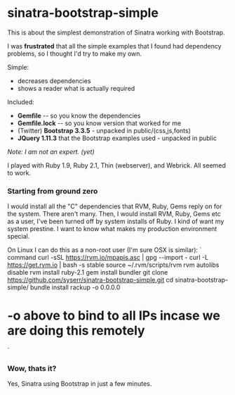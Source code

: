 # sinatra-bootstrap-simple

This is about the simplest demonstration of Sinatra working with Bootstrap.

I was **frustrated** that all the simple examples that I found had dependency problems, so I thought I'd try to make my own.

Simple:
* decreases dependencies
* shows a reader what is actually required

Included:
* **Gemfile** -- so you know the dependencies
* **Gemfile.lock** -- so you know version that worked for me
* (Twitter) **Bootstrap 3.3.5** - unpacked in public/(css,js,fonts)
* **JQuery 1.11.3** that the Bootstrap examples used - unpacked in public

_Note: I am not an expert. (yet)_

I played with Ruby 1.9, Ruby 2.1, Thin (webserver), and Webrick.  All seemed to work.

### Starting from ground zero
I would install all the "C" dependencies that RVM, Ruby, Gems reply on for the system.  There aren't many.  Then, I would install RVM, Ruby, Gems etc as a user, I've been turned off by system installs of Ruby.  I kind of want my system prestine.  I want to know what makes my production environment special.

On Linux I can do this as a non-root user (I'm sure OSX is similar):
`
command curl -sSL https://rvm.io/mpapis.asc | gpg --import -
curl -L https://get.rvm.io | bash -s stable
source ~/.rvm/scripts/rvm
rvm autolibs disable
rvm install ruby-2.1
gem install bundler
git clone https://github.com/syserr/sinatra-bootstrap-simple.git
cd sinatra-bootstrap-simple/
bundle install
rackup -o 0.0.0.0
# -o above to bind to all IPs incase we are doing this remotely
`
### Wow, thats it?
Yes, Sinatra using Bootstrap in just a few minutes.
